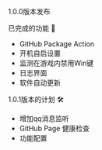 1.0.0版本发布

已完成的功能 🎉

- GitHub Package Action
- 开机自启设置
- 监测在游戏内禁用Win键
- 日志界面
- 软件自动更新

1.0.1版本的计划 🛠

- 增加qq消息监听
- GitHub Page 健康检查
- 功能配置